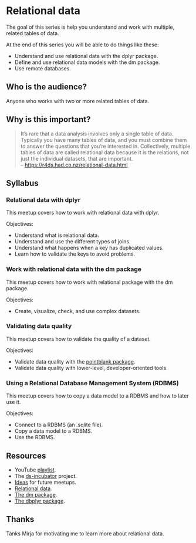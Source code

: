 
# Relational data

The goal of this series is help you understand and work with multiple,
related tables of data.

At the end of this series you will be able to do things like these:

-   Understand and use relational data with the dplyr package.
-   Define and use relational data models with the dm package.
-   Use remote databases.

## Who is the audience?

Anyone who works with two or more related tables of data.

## Why is this important?

> It’s rare that a data analysis involves only a single table of data.
> Typically you have many tables of data, and you must combine them to
> answer the questions that you’re interested in. Collectively, multiple
> tables of data are called relational data because it is the relations,
> not just the individual datasets, that are important.  
> – <https://r4ds.had.co.nz/relational-data.html>

## Syllabus

### Relational data with dplyr

This meetup covers how to work with relational data with dplyr.

Objectives:

-   Understand what is relational data.
-   Understand and use the different types of joins.
-   Understand what happens when a key has duplicated values.
-   Learn how to validate the keys to avoid problems.

### Work with relational data with the dm package

This meetup covers how to work with relational package with the dm
package.

Objectives:

-   Create, visualize, check, and use complex datasets.

### Validating data quality

This meetup covers how to validate the quality of a dataset.

Objectives:

-   Validate data quality with the [pointblank
    package](https://rich-iannone.github.io/pointblank/).
-   Validate data quality with lower-level, developer-oriented tools.

### Using a Relational Database Management System (RDBMS)

This meetup covers how to copy a data model to a RDBMS and how to later
use it.

Objectives:

-   Connect to a RDBMS (an .sqlite file).
-   Copy a data model to a RDBMS.
-   Use the RDBMS.

## Resources

-   YouTube [playlist](https://bit.ly/ds-incubator-videos).
-   The
    [ds-incubator](https://github.com/2DegreesInvesting/ds-incubator#ds-incubator)
    project.
-   [Ideas](https://bit.ly/dsi-ideas) for future meetups.
-   [Relational data](https://r4ds.had.co.nz/relational-data.html).
-   [The dm package](https://cynkra.github.io/dm/).
-   [The dbplyr package](https://dbplyr.tidyverse.org/).

## Thanks

Tanks Mirja for motivating me to learn more about relational data.
